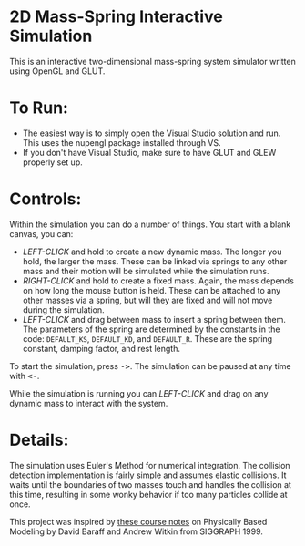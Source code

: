 # 2D Mass-Spring Interactive Simulation
This is an interactive two-dimensional mass-spring system simulator written using OpenGL and GLUT.

# To Run:
* The easiest way is to simply open the Visual Studio solution and run. This uses the nupengl package installed through VS.  
* If you don't have Visual Studio, make sure to have GLUT and GLEW properly set up.

# Controls:
Within the simulation you can do a number of things. You start with a blank canvas, you can:
* _LEFT-CLICK_ and hold to create a new dynamic mass. The longer you hold, the larger the mass. These can be linked via springs to any other mass and their motion will be simulated while the simulation runs.
* _RIGHT-CLICK_ and hold to create a fixed mass. Again, the mass depends on how long the mouse button is held. These can be attached to any other masses via a spring, but will they are fixed and will not move during the simulation.
* _LEFT-CLICK_ and drag between mass to insert a spring between them. The parameters of the spring are determined by the constants in the code: `DEFAULT_KS`, `DEFAULT_KD`, and `DEFAULT_R`. These are the spring constant, damping factor, and rest length.

To start the simulation, press <kbd>-></kbd>. The simulation can be paused at any time with <kbd><-</kbd>. 

While the simulation is running you can _LEFT-CLICK_ and drag on any dynamic mass to interact with the system.

# Details:
The simulation uses Euler's Method for numerical integration. The collision detection implementation is fairly simple and assumes elastic collisions. It waits until the boundaries of two masses touch and handles the collision at this time, resulting in some wonky behavior if too many particles collide at once. 

This project was inspired by [these course notes](https://graphics.stanford.edu/courses/cs448b-00-winter/papers/phys_model.pdf) on Physically Based Modeling by David Baraff and Andrew Witkin from SIGGRAPH 1999. 
